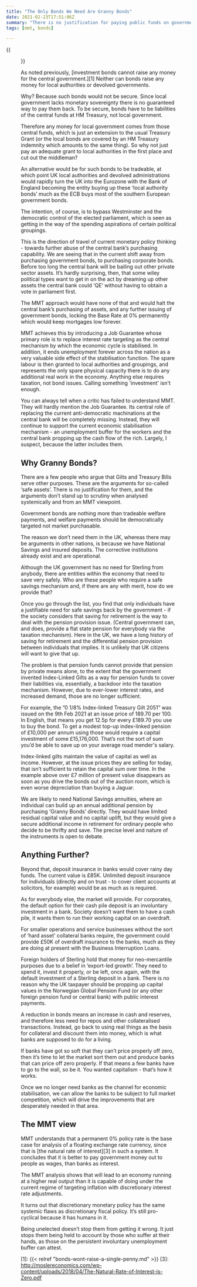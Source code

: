 ```yaml
---
title: "The Only Bonds We Need Are Granny Bonds"
date: 2021-02-23T17:51:06Z
summary: "There is no justification for paying public funds on government securities. Welfare payments should be democratically targetted, not market purchasable."
tags: [mmt, bonds]

---
```


{{<figure src="national-saving-certificates.jpg" alt="Old Age Pensions">}}

As noted previously, [investment bonds cannot raise any money for the central government.][1] Neither can bonds raise any money for local authorities or devolved governments.

Why? Because such bonds would not be secure. Since local government lacks monetary sovereignty there is no guaranteed way to pay them back. To be secure, bonds have to be liabilities of the central funds at HM Treasury, not local government.

Therefore any money for local government comes from those central funds, which is just an extension to the usual Treasury Grant (or the local bonds are covered by an HM Treasury indemnity which amounts to the same thing). So why not just pay an adequate grant to local authorities in the first place and cut out the middleman? 

An alternative would be for such bonds to be tradeable, at which point UK local authorities and devolved administrations would rapidly turn the UK into the Eurozone with the Bank of England becoming the entity buying up these ‘local authority bonds’ much as the ECB buys most of the southern European government bonds.

The intention, of course, is to bypass Westminster and the democratic control of the elected parliament, which is seen as getting in the way of the spending aspirations of certain political groupings. 

This is the direction of travel of current monetary policy thinking - towards further abuse of the central bank’s purchasing capability. We are seeing that in the current shift away from purchasing government bonds, to purchasing corporate bonds.  Before too long the central bank will be bailing out other private sector assets. It’s hardly surprising, then, that some wiley political types want to get in on the act by dreaming up other assets the central bank could ‘QE’ without having to obtain a vote in parliament first.

The MMT approach would have none of that and would halt the central bank’s purchasing of assets, and any further issuing of government bonds, locking the Base Rate at 0% permanently which would keep mortgages low forever.

MMT achieves this by introducing a Job Guarantee whose primary role is to replace interest rate targeting as the central mechanism by which the economic cycle is stabilised. In addition, it ends unemployment forever across the nation as a very valuable side effect of the stabilisation function. The spare labour is then granted to local authorities and groupings, and represents the only spare physical capacity there is to do any additional real work in the economy. Anything else requires taxation, not bond issues. Calling something 'investment' isn't enough.

You can always tell when a critic has failed to understand MMT. They will hardly mention the Job Guarantee. Its central role of replacing the current anti-democratic machinations at the central bank will be completely missing.  Instead, they will continue to support the current economic stabilisation mechanism - an unemployment buffer for the workers and the central bank propping up the cash flow of the rich. Largely, I suspect, because the latter includes them.

## Why Granny Bonds?

There are a few people who argue that Gilts and Treasury Bills serve other purposes. These are the arguments for so-called ‘safe assets’. There is no justification for them, and the arguments don’t stand up to scrutiny when analysed systemically and from an MMT viewpoint.

Government bonds are nothing more than tradeable welfare payments, and welfare payments should be democratically targeted not market purchasable.

The reason we don’t need them in the UK, whereas there may be arguments in other nations, is because we have National Savings and insured deposits. The corrective institutions already exist and are operational.

Although the UK government has no need for Sterling from anybody, there are entities within the economy that need to save very safely. Who are these people who require a safe savings mechanism and, if there are any with merit, how do we provide that?

Once you go through the list, you find that only individuals have a justifiable need for safe savings back by the government - if the society considers that saving for retirement is the way to deal with the pension provision issue. (Central government can, and does, provide a flat state pension for everybody via the taxation mechanism). Here in the UK, we have a long history of saving for retirement and the differential pension provision between individuals that implies. It is unlikely that UK citizens will want to give that up.

The problem is that pension funds cannot provide that pension by private means alone, to the extent that the government invented Index-Linked Gilts as a way for pension funds to cover their liabilities via, essentially, a backdoor into the taxation mechanism. However, due to ever-lower interest rates, and increased demand, those are no longer sufficient.

For example, the ”0 1/8% Index-linked Treasury Gilt 2051” was issued on the 9th Feb 2021 at an issue price of 189.70 per 100. In English, that means you get 12.5p for every £189.70 you use to buy the bond. To get a modest top-up index-linked pension of £10,000 per annum using those would require a capital investment of some £15,176,000. That’s not the sort of sum you’d be able to save up on your average road mender's salary.

Index-linked gilts maintain the value of capital as well as income. However, at the issue prices they are selling for today, that isn’t sufficient to retain the capital sum over time. In the example above over £7 million of present value disappears as soon as you drive the bonds out of the auction room, which is even worse depreciation than buying a Jaguar.

We are likely to need National Savings annuities, where an individual can build up an annual additional pension by purchasing ‘Granny Bonds’ directly. They would have limited residual capital value and no capital uplift, but they would give a secure additional income in retirement for ordinary people who decide to be thrifty and save. The precise level and nature of the instruments is open to debate.


## Anything Further?

Beyond that, deposit insurance in banks would cover rainy day funds. The current value is £85K. Unlimited deposit insurance for individuals (directly and on trust - to cover client accounts at solicitors, for example) would be as much as is required.

As for everybody else, the market will provide. For corporates, the default option for their cash pile deposit is an involuntary investment in a bank. Society doesn’t want them to have a cash pile, it wants them to run their working capital on an overdraft.

For smaller operations and service businesses without the sort of ‘hard asset' collateral banks require, the government could provide £50K of overdraft insurance to the banks, much as they are doing at present with the Business Interruption Loans.

Foreign holders of Sterling hold that money for neo-mercantile purposes due to a belief in ‘export-led growth’. They need to spend it, invest it properly, or be left, once again, with the default investment of a Sterling deposit in a bank. There is no reason why the UK taxpayer should be propping up capital values in the Norwegian Global Pension Fund (or any other foreign pension fund or central bank) with public interest payments.

A reduction in bonds means an increase in cash and reserves, and therefore less need for repos and other collateralised transactions. Instead, go back to using real things as the basis for collateral and discount them into money, which is what banks are supposed to do for a living. 

If banks have got so soft that they can’t price properly off zero, then it’s time to let the market sort them out and produce banks that can price off zero properly. If that means a few banks have to go to the wall, so be it. You wanted capitalism - that’s how it works. 

Once we no longer need banks as the channel for economic stabilisation, we can allow the banks to be subject to full market competition, which will drive the improvements that are desperately needed in that area.

## The MMT view

MMT understands that a permanent 0% policy rate is the base case for analysis of a floating exchange rate currency, since that is [the natural rate of interest][3] in such a system. It concludes that it is better to pay government money out to people as wages, than banks as interest.

The MMT analysis shows that will lead to an economy running at a higher real output than it is capable of doing under the current regime of targeting inflation with discretionary interest rate adjustments.

It turns out that discretionary monetary policy has the same systemic flaws as discretionary fiscal policy. It’s still pro-cyclical because it has humans in it.

Being unelected doesn’t stop them from getting it wrong. It just stops them being held to account by those who suffer at their hands, as those on the persistent involuntary unemployment buffer can attest.

[1]: {{< relref "bonds-wont-raise-a-single-penny.md" >}}
[3]: http://moslereconomics.com/wp-content/uploads/2018/04/The-Natural-Rate-of-Interest-is-Zero.pdf
